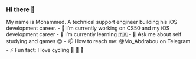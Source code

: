 ### Hi there 👋

My name is Mohammed. A technical support engineer building his iOS development career.
    - 🔭 I’m currently working on CS50 and my iOS development career
    - 🌱 I’m currently learning 🇹🇷
    - 💬 Ask me about self studying and games 😊
    - 📫 How to reach me: @Mo_Abdrabou on Telegram
    - ⚡ Fun fact: I love cycling 🚵 🚵 🚵
